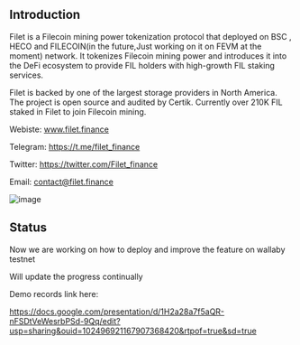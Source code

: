 ## Introduction

Filet is a Filecoin mining power tokenization protocol that deployed on BSC , HECO  and FILECOIN(in the future,Just working on it on FEVM at the moment) network. It tokenizes Filecoin mining power and introduces it into the DeFi ecosystem to provide FIL holders with high-growth FIL staking services. 

Filet is backed by one of the largest storage providers in North America. The project is open source and audited by Certik. Currently over 210K FIL staked in Filet to join Filecoin mining. 

Webiste: www.filet.finance

Telegram: https://t.me/filet_finance

Twitter: https://twitter.com/Filet_finance

Email: contact@filet.finance


![image](https://user-images.githubusercontent.com/11014169/208602014-b3d46f35-3886-4b68-89a9-fa0b7bf2b8f3.png)

## Status

Now we are working on how to deploy and improve the feature on wallaby testnet

Will update the progress continually

Demo records link here:

https://docs.google.com/presentation/d/1H2a28a7f5aQR-nFSDtVeWesrbPSd-9Qq/edit?usp=sharing&ouid=102496921167907368420&rtpof=true&sd=true
